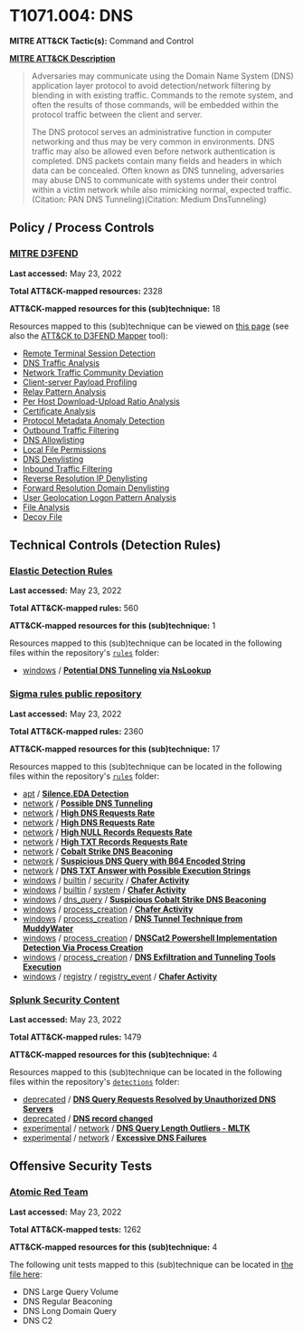 # T1071.004: DNS
**MITRE ATT&CK Tactic(s):** Command and Control

**[MITRE ATT&CK Description](https://attack.mitre.org/techniques/T1071/004)**
<blockquote>Adversaries may communicate using the Domain Name System (DNS) application layer protocol to avoid detection/network filtering by blending in with existing traffic. Commands to the remote system, and often the results of those commands, will be embedded within the protocol traffic between the client and server. 

The DNS protocol serves an administrative function in computer networking and thus may be very common in environments. DNS traffic may also be allowed even before network authentication is completed. DNS packets contain many fields and headers in which data can be concealed. Often known as DNS tunneling, adversaries may abuse DNS to communicate with systems under their control within a victim network while also mimicking normal, expected traffic.(Citation: PAN DNS Tunneling)(Citation: Medium DnsTunneling) </blockquote>

## Policy / Process Controls
### [MITRE D3FEND](https://d3fend.mitre.org/)
**Last accessed:** May 23, 2022

**Total ATT&CK-mapped resources:** 2328

**ATT&CK-mapped resources for this (sub)technique:** 18

Resources mapped to this (sub)technique can be viewed on [this page](https://d3fend.mitre.org/) (see also the [ATT&CK to D3FEND Mapper](https://d3fend.mitre.org/tools/attack-mapper) tool):

* [Remote Terminal Session Detection](https://d3fend.mitre.org/technique/d3f:RemoteTerminalSessionDetection)
* [DNS Traffic Analysis](https://d3fend.mitre.org/technique/d3f:DNSTrafficAnalysis)
* [Network Traffic Community Deviation](https://d3fend.mitre.org/technique/d3f:NetworkTrafficCommunityDeviation)
* [Client-server Payload Profiling](https://d3fend.mitre.org/technique/d3f:Client-serverPayloadProfiling)
* [Relay Pattern Analysis](https://d3fend.mitre.org/technique/d3f:RelayPatternAnalysis)
* [Per Host Download-Upload Ratio Analysis](https://d3fend.mitre.org/technique/d3f:PerHostDownload-UploadRatioAnalysis)
* [Certificate Analysis](https://d3fend.mitre.org/technique/d3f:CertificateAnalysis)
* [Protocol Metadata Anomaly Detection](https://d3fend.mitre.org/technique/d3f:ProtocolMetadataAnomalyDetection)
* [Outbound Traffic Filtering](https://d3fend.mitre.org/technique/d3f:OutboundTrafficFiltering)
* [DNS Allowlisting](https://d3fend.mitre.org/technique/d3f:DNSAllowlisting)
* [Local File Permissions](https://d3fend.mitre.org/technique/d3f:LocalFilePermissions)
* [DNS Denylisting](https://d3fend.mitre.org/technique/d3f:DNSDenylisting)
* [Inbound Traffic Filtering](https://d3fend.mitre.org/technique/d3f:InboundTrafficFiltering)
* [Reverse Resolution IP Denylisting](https://d3fend.mitre.org/technique/d3f:ReverseResolutionIPDenylisting)
* [Forward Resolution Domain Denylisting](https://d3fend.mitre.org/technique/d3f:ForwardResolutionDomainDenylisting)
* [User Geolocation Logon Pattern Analysis](https://d3fend.mitre.org/technique/d3f:UserGeolocationLogonPatternAnalysis)
* [File Analysis](https://d3fend.mitre.org/technique/d3f:FileAnalysis)
* [Decoy File](https://d3fend.mitre.org/technique/d3f:DecoyFile)

## Technical Controls (Detection Rules)
### [Elastic Detection Rules](https://github.com/elastic/detection-rules)
**Last accessed:** May 23, 2022

**Total ATT&CK-mapped rules:** 560

**ATT&CK-mapped resources for this (sub)technique:** 1

Resources mapped to this (sub)technique can be located in the following files within the repository's <code>[rules](https://github.com/elastic/detection-rules/tree/main/rules)</code> folder:

* [windows](https://github.com/elastic/detection-rules/tree/main/rules/windows/) / **[Potential DNS Tunneling via NsLookup](https://github.com/elastic/detection-rules/blob/main/rules/windows/command_and_control_dns_tunneling_nslookup.toml)**

### [Sigma rules public repository](https://github.com/SigmaHQ/sigma)
**Last accessed:** May 23, 2022

**Total ATT&CK-mapped rules:** 2360

**ATT&CK-mapped resources for this (sub)technique:** 17

Resources mapped to this (sub)technique can be located in the following files within the repository's <code>[rules](https://github.com/SigmaHQ/sigma/tree/master/rules)</code> folder:

* [apt](https://github.com/SigmaHQ/sigma/tree/master/rules/apt/) / **[Silence.EDA Detection](https://github.com/SigmaHQ/sigma/blob/master/rules/apt/apt_silence_eda.yml)**
* [network](https://github.com/SigmaHQ/sigma/tree/master/rules/network/) / **[Possible DNS Tunneling](https://github.com/SigmaHQ/sigma/blob/master/rules/network/net_dns_c2_detection.yml)**
* [network](https://github.com/SigmaHQ/sigma/tree/master/rules/network/) / **[High DNS Requests Rate](https://github.com/SigmaHQ/sigma/blob/master/rules/network/net_firewall_high_dns_requests_rate.yml)**
* [network](https://github.com/SigmaHQ/sigma/tree/master/rules/network/) / **[High DNS Requests Rate](https://github.com/SigmaHQ/sigma/blob/master/rules/network/net_high_dns_requests_rate.yml)**
* [network](https://github.com/SigmaHQ/sigma/tree/master/rules/network/) / **[High NULL Records Requests Rate](https://github.com/SigmaHQ/sigma/blob/master/rules/network/net_high_null_records_requests_rate.yml)**
* [network](https://github.com/SigmaHQ/sigma/tree/master/rules/network/) / **[High TXT Records Requests Rate](https://github.com/SigmaHQ/sigma/blob/master/rules/network/net_high_txt_records_requests_rate.yml)**
* [network](https://github.com/SigmaHQ/sigma/tree/master/rules/network/) / **[Cobalt Strike DNS Beaconing](https://github.com/SigmaHQ/sigma/blob/master/rules/network/net_mal_dns_cobaltstrike.yml)**
* [network](https://github.com/SigmaHQ/sigma/tree/master/rules/network/) / **[Suspicious DNS Query with B64 Encoded String](https://github.com/SigmaHQ/sigma/blob/master/rules/network/net_susp_dns_b64_queries.yml)**
* [network](https://github.com/SigmaHQ/sigma/tree/master/rules/network/) / **[DNS TXT Answer with Possible Execution Strings](https://github.com/SigmaHQ/sigma/blob/master/rules/network/net_susp_dns_txt_exec_strings.yml)**
* [windows](https://github.com/SigmaHQ/sigma/tree/master/rules/windows/) / [builtin](https://github.com/SigmaHQ/sigma/tree/master/rules/windows/builtin/) / [security](https://github.com/SigmaHQ/sigma/tree/master/rules/windows/builtin/security/) / **[Chafer Activity](https://github.com/SigmaHQ/sigma/blob/master/rules/windows/builtin/security/win_apt_chafer_mar18_security.yml)**
* [windows](https://github.com/SigmaHQ/sigma/tree/master/rules/windows/) / [builtin](https://github.com/SigmaHQ/sigma/tree/master/rules/windows/builtin/) / [system](https://github.com/SigmaHQ/sigma/tree/master/rules/windows/builtin/system/) / **[Chafer Activity](https://github.com/SigmaHQ/sigma/blob/master/rules/windows/builtin/system/win_apt_chafer_mar18_system.yml)**
* [windows](https://github.com/SigmaHQ/sigma/tree/master/rules/windows/) / [dns_query](https://github.com/SigmaHQ/sigma/tree/master/rules/windows/dns_query/) / **[Suspicious Cobalt Strike DNS Beaconing](https://github.com/SigmaHQ/sigma/blob/master/rules/windows/dns_query/dns_query_win_mal_cobaltstrike.yml)**
* [windows](https://github.com/SigmaHQ/sigma/tree/master/rules/windows/) / [process_creation](https://github.com/SigmaHQ/sigma/tree/master/rules/windows/process_creation/) / **[Chafer Activity](https://github.com/SigmaHQ/sigma/blob/master/rules/windows/process_creation/proc_creation_win_apt_chafer_mar18.yml)**
* [windows](https://github.com/SigmaHQ/sigma/tree/master/rules/windows/) / [process_creation](https://github.com/SigmaHQ/sigma/tree/master/rules/windows/process_creation/) / **[DNS Tunnel Technique from MuddyWater](https://github.com/SigmaHQ/sigma/blob/master/rules/windows/process_creation/proc_creation_win_apt_muddywater_dnstunnel.yml)**
* [windows](https://github.com/SigmaHQ/sigma/tree/master/rules/windows/) / [process_creation](https://github.com/SigmaHQ/sigma/tree/master/rules/windows/process_creation/) / **[DNSCat2 Powershell Implementation Detection Via Process Creation](https://github.com/SigmaHQ/sigma/blob/master/rules/windows/process_creation/proc_creation_win_dnscat2_powershell_implementation.yml)**
* [windows](https://github.com/SigmaHQ/sigma/tree/master/rules/windows/) / [process_creation](https://github.com/SigmaHQ/sigma/tree/master/rules/windows/process_creation/) / **[DNS Exfiltration and Tunneling Tools Execution](https://github.com/SigmaHQ/sigma/blob/master/rules/windows/process_creation/proc_creation_win_dns_exfiltration_tools_execution.yml)**
* [windows](https://github.com/SigmaHQ/sigma/tree/master/rules/windows/) / [registry](https://github.com/SigmaHQ/sigma/tree/master/rules/windows/registry/) / [registry_event](https://github.com/SigmaHQ/sigma/tree/master/rules/windows/registry/registry_event/) / **[Chafer Activity](https://github.com/SigmaHQ/sigma/blob/master/rules/windows/registry/registry_event/registry_event_apt_chafer_mar18.yml)**

### [Splunk Security Content](https://github.com/splunk/security_content)
**Last accessed:** May 23, 2022

**Total ATT&CK-mapped rules:** 1479

**ATT&CK-mapped resources for this (sub)technique:** 4

Resources mapped to this (sub)technique can be located in the following files within the repository's <code>[detections](https://github.com/splunk/security_content/tree/develop/detections)</code> folder:

* [deprecated](https://github.com/splunk/security_content/tree/develop/detections/deprecated/) / **[DNS Query Requests Resolved by Unauthorized DNS Servers](https://github.com/splunk/security_content/blob/develop/detections/deprecated/dns_query_requests_resolved_by_unauthorized_dns_servers.yml)**
* [deprecated](https://github.com/splunk/security_content/tree/develop/detections/deprecated/) / **[DNS record changed](https://github.com/splunk/security_content/blob/develop/detections/deprecated/dns_record_changed.yml)**
* [experimental](https://github.com/splunk/security_content/tree/develop/detections/experimental/) / [network](https://github.com/splunk/security_content/tree/develop/detections/experimental/network/) / **[DNS Query Length Outliers - MLTK](https://github.com/splunk/security_content/blob/develop/detections/experimental/network/dns_query_length_outliers___mltk.yml)**
* [experimental](https://github.com/splunk/security_content/tree/develop/detections/experimental/) / [network](https://github.com/splunk/security_content/tree/develop/detections/experimental/network/) / **[Excessive DNS Failures](https://github.com/splunk/security_content/blob/develop/detections/experimental/network/excessive_dns_failures.yml)**


## Offensive Security Tests
### [Atomic Red Team](https://github.com/redcanaryco/atomic-red-team)
**Last accessed:** May 23, 2022

**Total ATT&CK-mapped tests:** 1262

**ATT&CK-mapped resources for this (sub)technique:** 4

The following unit tests mapped to this (sub)technique can be located in [the file here](https://github.com/redcanaryco/atomic-red-team/tree/master/atomics/T1071.004/T1071.004.yaml):

* DNS Large Query Volume
* DNS Regular Beaconing
* DNS Long Domain Query
* DNS C2

